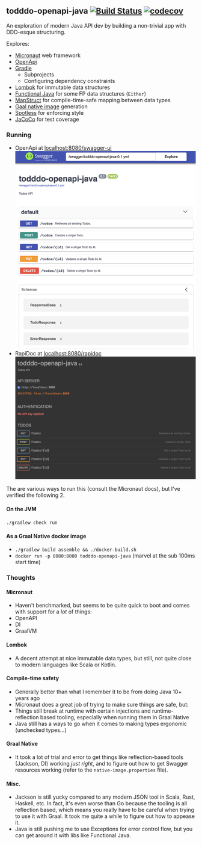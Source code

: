 ## todddo-openapi-java [![Build Status](https://travis-ci.org/lloydmeta/todddo-openapi-java.svg?branch=master)](https://travis-ci.org/lloydmeta/todddo-openapi-java) [![codecov](https://codecov.io/gh/lloydmeta/todddo-openapi-java/branch/master/graph/badge.svg)](https://codecov.io/gh/lloydmeta/todddo-openapi-java)

An exploration of modern Java API dev by building a non-trivial app with DDD-esque structuring.

Explores:

- [Micronaut](http://micronaut.io) web framework
- [OpenApi](https://www.openapis.org)
- [Gradle](https://gradle.org)
	- Subprojects
	- Configuring dependency constraints
- [Lombok](https://projectlombok.org) for immutable data structures
- [Functional Java](https://www.functionaljava.org) for some FP data structures (`Either`)
- [MapStruct](https://mapstruct.org) for compile-time-safe mapping between data types
- [Gaal native image](https://www.graalvm.org/docs/reference-manual/native-image/) generation
- [Spotless](https://github.com/diffplug/spotless) for enforcing style
- [JaCoCo](https://www.eclemma.org/jacoco/) for test coverage

### Running

* OpenApi at [localhost:8080/swagger-ui](http://localhost:8080/swagger-ui)
	![OpenApi](openapi.png)
* RapiDoc at [localhost:8080/rapidoc](http://localhost:8080/rapidoc)
	![rapidoc](rapidoc.png)

The are various ways to run this (consult the Micronaut docs), but I've verified the following 2.

#### On the JVM

`./gradlew check run`

#### As a Graal Native docker image

- `./gradlew build assemble && ./docker-build.sh`
- `docker run -p 8080:8080 todddo-openapi-java` (marvel at the sub 100ms start time)


### Thoughts

#### Micronaut

- Haven't benchmarked, but seems to be quite quick to boot and comes with support for a *lot* of things:
- OpenAPI
- DI
- GraalVM

#### Lombok

- A decent attempt at nice immutable data types, but still, not quite close to modern languages like Scala or Kotlin.

#### Compile-time safety

- Generally better than what I remember it to be from doing Java 10+ years ago
- Micronaut does a great job of trying to make sure things are safe, but:
- Things still break at runtime with certain injections and runtime-reflection based tooling, especially when running
	them in Graal Native
- Java still has a ways to go when it comes to making types ergonomic (unchecked types...)

#### Graal Native

- It took a lot of trial and error to get things like reflection-based tools (Jackson, DI) working *just right*, and to
figure out how to get Swagger resources working (refer to the `native-image.properties` file).

#### Misc.

- Jackson is still yucky compared to any modern JSON tool in Scala, Rust, Haskell, etc. In fact, it's even worse than
Go because the tooling is all reflection based, which means you really have to be careful when trying to use it with
Graal. It took me quite a while to figure out how to appease it.
- Java is still pushing me to use Exceptions for error control flow, but you can get around it with libs like Functional
Java.

